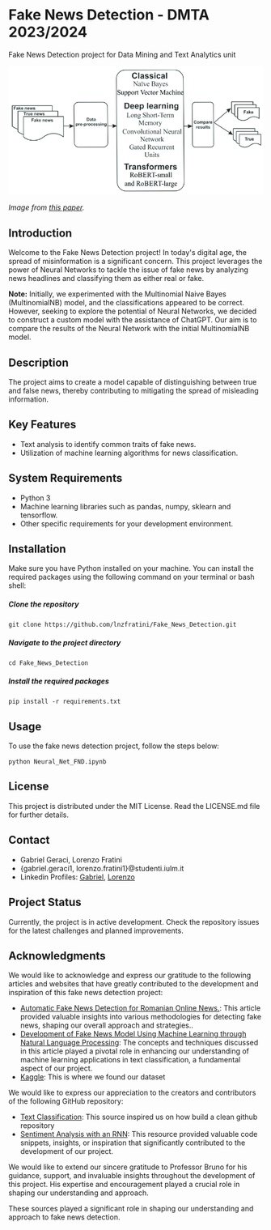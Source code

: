 # Fake News Detection - DMTA 2023/2024

Fake News Detection project for Data Mining and Text Analytics unit





![Project Image](notebook_ims/Architecture-of-the-proposed-fake-news-detection-system.png)

*Image from [this paper](https://arxiv.org/abs/1408.5882).*


## Introduction
Welcome to the Fake News Detection project! In today's digital age, the spread of misinformation is a significant concern. This project leverages the power of Neural Networks to tackle the issue of fake news by analyzing news headlines and classifying them as either real or fake.

**Note:** Initially, we experimented with the Multinomial Naive Bayes (MultinomialNB) model, and the classifications appeared to be correct. However, seeking to explore the potential of Neural Networks, we decided to construct a custom model with the assistance of ChatGPT. Our aim is to compare the results of the Neural Network with the initial MultinomialNB model.

## Description

The project aims to create a model capable of distinguishing between true and false news, thereby contributing to mitigating the spread of misleading information.

## Key Features

- Text analysis to identify common traits of fake news.
- Utilization of machine learning algorithms for news classification.

## System Requirements

- Python 3
- Machine learning libraries such as pandas, numpy, sklearn and tensorflow.
- Other specific requirements for your development environment.

## Installation

Make sure you have Python installed on your machine. 
You can install the required packages using the following command on your terminal or bash shell:

##### Clone the repository
```
git clone https://github.com/lnzfratini/Fake_News_Detection.git
```

##### Navigate to the project directory 
```
cd Fake_News_Detection
```

##### Install the required packages
```
pip install -r requirements.txt
```

## Usage

To use the fake news detection project, follow the steps below:
```
python Neural_Net_FND.ipynb
```


## License

This project is distributed under the MIT License. Read the LICENSE.md file for further details.

## Contact

- Gabriel Geraci, Lorenzo Fratini
- {gabriel.geraci1, lorenzo.fratini1}@studenti.iulm.it
- Linkedin Profiles: [Gabriel](https://www.linkedin.com/in/gabrielgeraci/), [Lorenzo](https://www.linkedin.com/in/lorenzo-fratini-0838a5265/)

## Project Status

Currently, the project is in active development. Check the repository issues for the latest challenges and planned improvements.

## Acknowledgments

We would like to acknowledge and express our gratitude to the following articles and websites that have greatly contributed to the development and inspiration of this fake news detection project:

- [Automatic Fake News Detection for Romanian Online News.](https://www.researchgate.net/publication/359252597_Automatic_Fake_News_Detection_for_Romanian_Online_News): This article provided valuable insights into various methodologies for detecting fake news, shaping our overall approach and strategies..
- [Development of Fake News Model Using Machine Learning through Natural Language Processing](https://arxiv.org/ftp/arxiv/papers/2201/2201.07489.pdf): The concepts and techniques discussed in this article played a pivotal role in enhancing our understanding of machine learning applications in text classification, a fundamental aspect of our project.
- [Kaggle](kaggle.com): This is where we found our dataset

We would like to express our appreciation to the creators and contributors of the following GitHub repository:

- [Text Classification](https://github.com/cezannec/CNN_Text_Classification): This source inspired us on how build a clean github repository
- [Sentiment Analysis with an RNN](https://github.com/udacity/deep-learning-v2-pytorch/blob/master/sentiment-rnn/Sentiment_RNN_Solution.ipynb): This resource provided valuable code snippets, insights, or inspiration that significantly contributed to the development of our project.

We would like to extend our sincere gratitude to Professor Bruno for his guidance, support, and invaluable insights throughout the development of this project. His expertise and encouragement played a crucial role in shaping our understanding and approach.

These sources played a significant role in shaping our understanding and approach to fake news detection.
